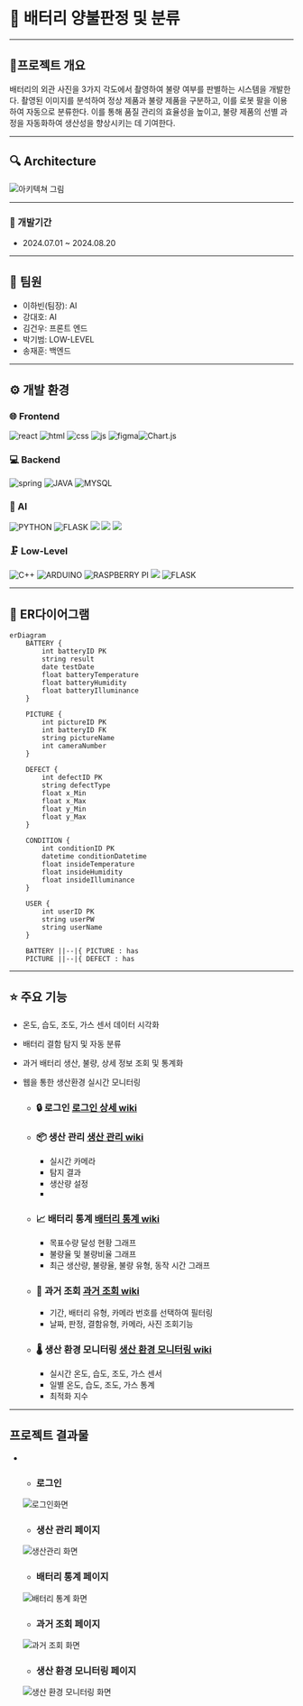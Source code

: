 # 🔋 배터리 양불판정 및 분류

---

## 📄프로젝트 개요
배터리의 외관 사진을 3가지 각도에서 촬영하여 불량 여부를 판별하는 시스템을 개발한다. 촬영된 이미지를 분석하여 정상 제품과 불량 제품을 구분하고, 이를 로봇 팔을 이용하여 자동으로 분류한다. 이를 통해 품질 관리의 효율성을 높이고, 불량 제품의 선별 과정을 자동화하여 생산성을 향상시키는 데 기여한다.

---

## 🔍 Architecture

![아키텍쳐 그림](https://github.com/I5-BatteryCheck/.github/blob/main/%EC%8B%9C%EB%82%98%EB%A6%AC%EC%98%A4v3-%ED%8E%98%EC%9D%B4%EC%A7%80-3.drawio.png)

---

### 📅 개발기간
- 2024.07.01 ~ 2024.08.20

---

## 🧑 팀원
- 이하빈(팀장): AI
- 강대호: AI
- 김건우: 프론트 엔드
- 박기범: LOW-LEVEL
- 송재훈: 백엔드

---

## ⚙️ 개발 환경
### 🌐 Frontend
![react](https://img.shields.io/badge/React-20232A?style=for-the-badge&logo=react&logoColor=61DAFB) ![html](https://img.shields.io/badge/HTML-239120?style=for-the-badge&logo=html5&logoColor=white) ![css](https://img.shields.io/badge/CSS-239120?&style=for-the-badge&logo=css3&logoColor=white) ![js](https://img.shields.io/badge/JavaScript-F7DF1E?style=for-the-badge&logo=JavaScript&logoColor=white) ![figma](https://img.shields.io/badge/Figma-F24E1E?style=for-the-badge&logo=figma&logoColor=white)![Chart.js](https://img.shields.io/badge/chart.js-F5788D.svg?style=for-the-badge&logo=chart.js&logoColor=white)
### 💻 Backend
![spring](	https://img.shields.io/badge/Spring-6DB33F?style=for-the-badge&logo=spring&logoColor=white) ![JAVA](https://img.shields.io/badge/Java-ED8B00?style=for-the-badge&logo=openjdk&logoColor=white) ![MYSQL](https://img.shields.io/badge/MySQL-00000F?style=for-the-badge&logo=mysql&logoColor=white) 
### 🤖 AI
![PYTHON](https://img.shields.io/badge/Python-3776AB?style=for-the-badge&logo=python&logoColor=white) ![FLASK](https://img.shields.io/badge/Flask-000000?style=for-the-badge&logo=flask&logoColor=white) <img src="https://img.shields.io/badge/Ultralytics-00BFFF?style=for-the-badge&logo=Python&logoColor=white">
 <img src="https://img.shields.io/badge/Yolo%20V8-2871E5?style=for-the-badge&logo=OpenCV&logoColor=white"> <img src="https://img.shields.io/badge/MMDetection-FF5722?style=for-the-badge&logo=GitHub&logoColor=white">

### 🗜️ Low-Level
![C++](https://img.shields.io/badge/C%2B%2B-00599C?style=for-the-badge&logo=c%2B%2B&logoColor=white) ![ARDUINO](https://img.shields.io/badge/Arduino-00979D?style=for-the-badge&logo=Arduino&logoColor=white) ![RASPBERRY PI](https://img.shields.io/badge/Raspberry%20Pi-A22846?style=for-the-badge&logo=Raspberry%20Pi&logoColor=white) <img src="https://img.shields.io/badge/ESP32-3DDC84?style=for-the-badge&logo=ESP32&logoColor=white">
 ![FLASK](https://img.shields.io/badge/Flask-000000?style=for-the-badge&logo=flask&logoColor=white)

---

## 📄 ER다이어그램
```mermaid
erDiagram
    BATTERY {
        int batteryID PK
        string result
        date testDate
        float batteryTemperature
        float batteryHumidity
        float batteryIlluminance
    }

    PICTURE {
        int pictureID PK
        int batteryID FK
        string pictureName
        int cameraNumber
    }

    DEFECT {
        int defectID PK
        string defectType
        float x_Min
        float x_Max
        float y_Min
        float y_Max
    }

    CONDITION {
        int conditionID PK
        datetime conditionDatetime
        float insideTemperature
        float insideHumidity
        float insideIlluminance
    }

    USER {
        int userID PK
        string userPW
        string userName
    }

    BATTERY ||--|{ PICTURE : has
    PICTURE ||--|{ DEFECT : has

```

---

## ⭐ 주요 기능

- 온도, 습도, 조도, 가스 센서 데이터 시각화
- 배터리 결함 탐지 및 자동 분류
- 과거 배터리 생산, 불량, 상세 정보 조회 및 통계화
- 웹을 통한 생산환경 실시간 모니터링

  - ### 🔒 로그인 [로그인 상세 wiki]()
  - ### 📦 생산 관리 [생산 관리 wiki]()
     - 실시간 카메라
     - 탐지 결과
     - 생산량 설정
     - 
  - ### 📈 배터리 통계 [배터리 통계 wiki]()
     - 목표수량 달성 현황 그래프
     - 불량율 및 불량비율 그래프
     - 최근 생산량, 불량율, 불량 유형, 동작 시간 그래프
  - ### 👀 과거 조회 [과거 조회 wiki]()
     - 기간, 배터리 유형, 카메라 번호를 선택하여 필터링
     - 날짜, 판정, 결함유형, 카메라, 사진 조회기능
  - ### 🌡️ 생산 환경 모니터링 [생산 환경 모니터링 wiki]()
     - 실시간 온도, 습도, 조도, 가스 센서
     - 일별 온도, 습도, 조도, 가스 통계
     - 최적화 지수

---

## 프로젝트 결과물
- 
	- ### 로그인
  ![로그인화면]()
	- ### 생산 관리 페이지
  ![생산관리 화면](https://github.com/I5-BatteryCheck/.github/blob/main/profile/%EC%83%9D%EC%82%B0%EA%B4%80%EB%A6%AC.png)
	- ### 배터리 통계 페이지
  ![배터리 통계 화면](https://github.com/I5-BatteryCheck/.github/blob/main/profile/%ED%86%B5%EA%B3%84.png)
	- ### 과거 조회 페이지
  ![과거 조회 화면](https://github.com/I5-BatteryCheck/.github/blob/main/profile/%EC%A1%B0%ED%9A%8C.png)
	- ### 생산 환경 모니터링 페이지
  ![생산 환경 모니터링 화면](https://github.com/I5-BatteryCheck/.github/blob/main/profile/%EC%83%9D%EC%82%B0%ED%99%98%EA%B2%BD.png)
